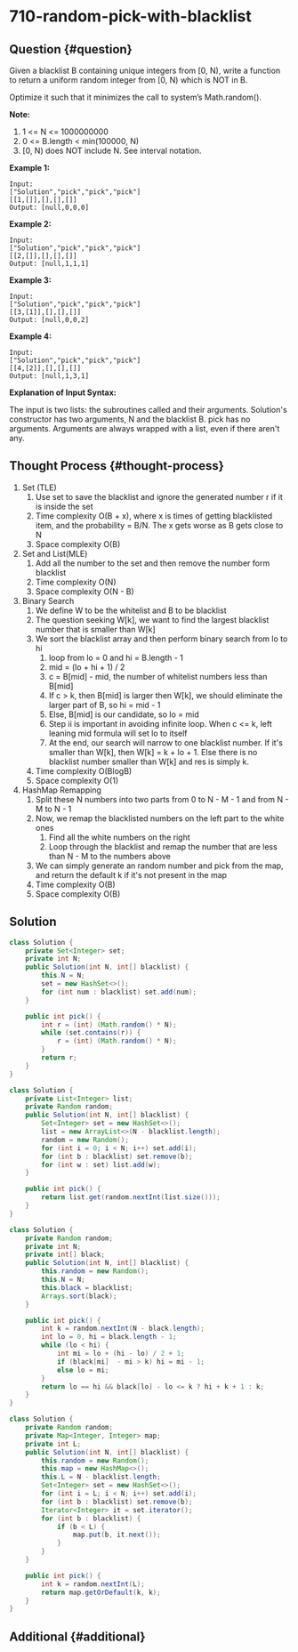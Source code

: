 # 710-random-pick-with-blacklist

## Question {#question}

Given a blacklist B containing unique integers from \[0, N\), write a function to return a uniform random integer from \[0, N\) which is NOT in B.

Optimize it such that it minimizes the call to system’s Math.random\(\).

**Note:**

1. 1 &lt;= N &lt;= 1000000000
2. 0 &lt;= B.length &lt; min\(100000, N\)
3. \[0, N\) does NOT include N. See interval notation.

**Example 1:**

```text
Input: 
["Solution","pick","pick","pick"]
[[1,[]],[],[],[]]
Output: [null,0,0,0]
```

**Example 2:**

```text
Input: 
["Solution","pick","pick","pick"]
[[2,[]],[],[],[]]
Output: [null,1,1,1]
```

**Example 3:**

```text
Input: 
["Solution","pick","pick","pick"]
[[3,[1]],[],[],[]]
Output: [null,0,0,2]
```

**Example 4:**

```text
Input: 
["Solution","pick","pick","pick"]
[[4,[2]],[],[],[]]
Output: [null,1,3,1]
```

**Explanation of Input Syntax:**

The input is two lists: the subroutines called and their arguments. Solution's constructor has two arguments, N and the blacklist B. pick has no arguments. Arguments are always wrapped with a list, even if there aren't any.

## Thought Process {#thought-process}

1. Set \(TLE\)
   1. Use set to save the blacklist and ignore the generated number r if it is inside the set
   2. Time complexity O\(B + x\), where x is times of getting blacklisted item, and the probability = B/N. The x gets worse as B gets close to N
   3. Space complexity O\(B\)
2. Set and List\(MLE\)
   1. Add all the number to the set and then remove the number form blacklist
   2. Time complexity O\(N\)
   3. Space complexity O\(N - B\)
3. Binary Search
   1. We define W to be the whitelist and B to be blacklist
   2. The question seeking W\[k\], we want to find the largest blacklist number that is smaller than W\[k\]
   3. We sort the blacklist array and then perform binary search from lo to hi
      1. loop from lo = 0 and hi = B.length - 1
      2. mid = \(lo + hi + 1\) / 2
      3. c = B\[mid\] - mid, the number of whitelist numbers less than B\[mid\]
      4. If c &gt; k, then B\[mid\] is larger then W\[k\], we should eliminate the larger part of B, so hi = mid - 1
      5. Else, B\[mid\] is our candidate, so lo = mid
      6. Step ii is important in avoiding infinite loop. When c &lt;= k, left leaning mid formula will set lo to itself
      7. At the end, our search will narrow to one blacklist number. If it's smaller than W\[k\], then W\[k\] = k + lo + 1. Else there is no blacklist number smaller than W\[k\] and res is simply k.
   4. Time complexity O\(BlogB\)
   5. Space complexity O\(1\)
4. HashMap Remapping
   1. Split these N numbers into two parts from 0 to N - M - 1 and from N - M  to N - 1
   2. Now, we remap the blacklisted numbers on the left part to the white ones
      1. Find all the white numbers on the right
      2. Loop through the blacklist and remap the number that are less than N - M to the numbers above
   3. We can simply generate an random number and pick from the map, and return the default k if it's not present in the map
   4. Time complexity O\(B\)
   5. Space complexity O\(B\)

## Solution

```java
class Solution {
    private Set<Integer> set;
    private int N;
    public Solution(int N, int[] blacklist) {
        this.N = N;
        set = new HashSet<>();
        for (int num : blacklist) set.add(num);
    }

    public int pick() {
        int r = (int) (Math.random() * N);
        while (set.contains(r)) {
            r = (int) (Math.random() * N); 
        }
        return r;
    }
}
```

```java
class Solution {
    private List<Integer> list;
    private Random random;
    public Solution(int N, int[] blacklist) {
        Set<Integer> set = new HashSet<>();
        list = new ArrayList<>(N - blacklist.length);
        random = new Random();
        for (int i = 0; i < N; i++) set.add(i);
        for (int b : blacklist) set.remove(b);
        for (int w : set) list.add(w);
    }

    public int pick() {
        return list.get(random.nextInt(list.size()));
    }
}
```

```java
class Solution {
    private Random random;
    private int N;
    private int[] black;
    public Solution(int N, int[] blacklist) {
        this.random = new Random();
        this.N = N;
        this.black = blacklist;
        Arrays.sort(black);
    }

    public int pick() {
        int k = random.nextInt(N - black.length);
        int lo = 0, hi = black.length - 1;
        while (lo < hi) {
            int mi = lo + (hi - lo) / 2 + 1;
            if (black[mi]  - mi > k) hi = mi - 1;
            else lo = mi;
        }
        return lo == hi && black[lo] - lo <= k ? hi + k + 1 : k;
    }
}
```

```java
class Solution {
    private Random random;
    private Map<Integer, Integer> map;
    private int L;
    public Solution(int N, int[] blacklist) {
        this.random = new Random();
        this.map = new HashMap<>();
        this.L = N - blacklist.length;
        Set<Integer> set = new HashSet<>();
        for (int i = L; i < N; i++) set.add(i);
        for (int b : blacklist) set.remove(b);
        Iterator<Integer> it = set.iterator();
        for (int b : blacklist) {
            if (b < L) {
                map.put(b, it.next());
            }
        }
    }

    public int pick() {
        int k = random.nextInt(L);
        return map.getOrDefault(k, k);
    }
}
```

## Additional {#additional}

